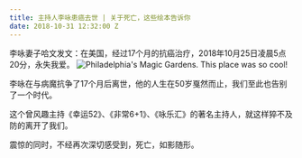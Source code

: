 ```yaml
---
title: 主持人李咏患癌去世 | 关于死亡，这些绘本告诉你
date: 2018-10-31 12:32:00 Z
---
```


李咏妻子哈文发文：在美国，经过17个月的抗癌治疗，2018年10月25日凌晨5点20分，永失我爱。
![Philadelphia's Magic Gardens. This place was so cool!](/uploads/CFP450910918-600x400.jpg "Philadelphia's Magic Gardens")

李咏在与病魔抗争了17个月后离世，他的人生在50岁戛然而止，我们至此也告别了一个时代。


这个曾风趣主持《幸运52》、《非常6+1》、《咏乐汇》的著名主持人，就这样猝不及防的离开了我们。

 

震惊的同时，不经再次深切感受到，死亡，如影随形。


